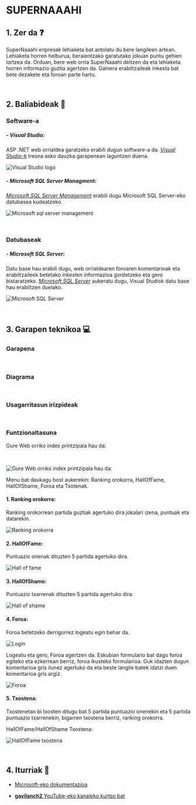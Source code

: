 # SUPERNAAAHI

## 1. Zer da ❓
SuperNaaahi enpresak lehiaketa bat antolatu du bere langileen artean. Lehiaketa horren helburua, beraientzako garatutako jokuan puntu gehien lortzea da. Orduan, bere web orria SuperNaaahi deitzen da eta lehiaketa horren informazio guztia agertzen da. Gainera erabiltzaileak inkesta bat bete dezakete eta foroan parte hartu. 

<br/>

## 2. Baliabideak 📝
### Software-a 

##### - Visual Studio: 
ASP .NET web orrialdea garatzeko erabili dugun software-a da. *[Visual Studio-k](https://visualstudio.microsoft.com/es/downloads/)* tresna asko dauzka garapenean laguntzen duena.

![Visual Studio logo](https://user-images.githubusercontent.com/75113982/152648541-f63fcdc5-9aa9-4d0f-abeb-2cbe3303face.png)

##### - Microsoft SQL Server Managment:
*[Microsoft SQL Server Management](https://docs.microsoft.com/es-es/sql/ssms/download-sql-server-management-studio-ssms?view=sql-server-ver15)* erabili dugu Microsoft SQL Server-eko datubasea kudeatzeko. 

![Microsoft sql server management](https://user-images.githubusercontent.com/75113982/152648724-a36b0084-6280-4299-b986-054e1e9c273b.png)

<br/>

### Datubaseak

##### - Microsoft SQL Server:
Datu base hau erabili dugu, web orrialdearen foroaren komentarioak eta erabiltzaileek betetako inkesten informazioa gordetzeko eta gero bistaratzeko. *[Microsoft SQL Server](https://www.microsoft.com/es-es/sql-server/sql-server-downloads)* aukeratu dugu, Visual Studiok datu base hau erabiltzen duelako.

![Microsoft SQL Server](https://user-images.githubusercontent.com/75113982/152648909-a1f6023e-4a30-4d59-87ea-cff2bdac047a.png)

<br/>

## 3. Garapen teknikoa 💻
### Garapena

<br/>

### Diagrama

<br/>

### Usagarritasun irizpideak

<br/>

### Funtzionaltasuna


Gure Web orriko index printzipala hau da:

<br/>

![Gure Web orriko index printzipala hau da:](https://github.com/MaitaneG/SuperNahii/blob/main/Visual(Interfaze)/Kapturak/Captura%20de%20pantalla%202022-02-07%20085355.png)

Menu bat daukagu bost aukerekin: Ranking orokorra, HallOfFame, HallOfShame, Foroa eta Txotenak.

#### 1. Ranking orokorra:

Ranking orokorrean partida guztiak agertuko dira jokalari izena, puntuak eta datarekin.

![Ranking orokorra](https://github.com/MaitaneG/SuperNahii/blob/main/Visual(Interfaze)/Kapturak/Captura%20de%20pantalla%202022-02-07%20091006.png)

#### 2. HallOfFame:

Puntuazio onenak dituzten 5 partida agertuko dira.

![Hall of fame](https://github.com/MaitaneG/SuperNahii/blob/main/Visual(Interfaze)/Kapturak/Captura%20de%20pantalla%202022-02-07%20091449.png)

#### 3. HallOfShame:

Puntuazio txarrenak dituzten 5 partida agertuko dira.

![Hall of shame](https://github.com/MaitaneG/SuperNahii/blob/main/Visual(Interfaze)/Kapturak/Captura%20de%20pantalla%202022-02-07%20091902.png)

#### 4. Foroa:

Foroa betetzeko derrigorrez logeatu egin behar da.  

![Login](https://github.com/MaitaneG/SuperNahii/blob/main/Visual(Interfaze)/Kapturak/Captura%20de%20pantalla%202022-02-07%20092214.png)

Logeatu eta gero, Foroa agertzen da. Eskubian formulario bat dago foroa egiteko eta ezkerrean berriz, foroa ikusteko formularioa. Guk idazten dugun komentarioa
gris ilunez agertuko da eta beste langile batek idatzi duen komentarioa gris argiz.

![Foroa](https://github.com/MaitaneG/SuperNahii/blob/main/Visual(Interfaze)/Kapturak/Captura%20de%20pantalla%202022-02-07%20092431.png)

#### 5. Txostena:

Txostenetan bi txosten ditugu bat 5 partida puntuazio onenekin eta 5 partida puntuazio txarrenekin, bigarren txostena berriz, ranking orokorra.

HallOfFame/HallOfShame Txostena:

![HallOfFame txostena](https://github.com/MaitaneG/SuperNahii/blob/main/Visual(Interfaze)/Kapturak/Captura%20de%20pantalla%202022-02-07%20093407.png)






<br/>

## 4. Iturriak 📌
  - [Microsoft-eko dokumentazioa](https://docs.microsoft.com/es-es/aspnet/mvc/overview/getting-started/introduction/getting-started)
  
  - [**gavilanch2** YouTube-eko kanaleko kurtso bat](https://www.youtube.com/watch?v=YzC-FYg66xA&list=PL0kIvpOlieSNWR3YPSjh9P2p43SFnNBlB)

